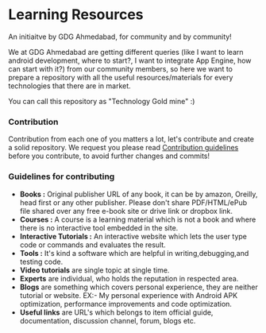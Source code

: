 # Learning Resources
An initiaitve by GDG Ahmedabad, for community and by community!

We at GDG Ahmedabad are getting different queries (like I want to learn android development, where to start?, I want to integrate App Engine, how can start with it?) from our community members, so here we want to prepare a repository with all the useful resources/materials for every technologies that there are in market. 

You can call this repository as "Technology Gold mine" :)

### Contribution
Contribution from each one of you matters a lot, let's contribute and create a solid repository. We request you please read [Contribution guidelines](https://github.com/GDGAhmedabad/Learning-Resources/blob/master/CONTRIBUTING.md) before you contribute, to avoid further changes and commits!

### Guidelines for contributing
* **Books :** Original publisher URL of any book, it can be by amazon, Oreilly, head first or any other publisher. Please don't share PDF/HTML/ePub file shared over any free e-book site or drive link or dropbox link.
* **Courses :** A course is a learning material which is not a book and where there is no interactive tool embedded in the site.
* **Interactive Tutorials :** An interactive website which lets the user type code or commands and evaluates the result.
* **Tools :** It's kind a software which are helpful in writing,debugging,and testing code.
* **Video tutorials** are single topic at single time.
* **Experts** are individual, who holds the reputation in respected area.
* **Blogs** are something which covers personal experience, they are neither tutorial or website. EX:- My personal experience with Android APK optimization, performance improvements and code optimization.
* **Useful links** are URL's which belongs to item official guide, documentation, discussion channel, forum, blogs etc.

